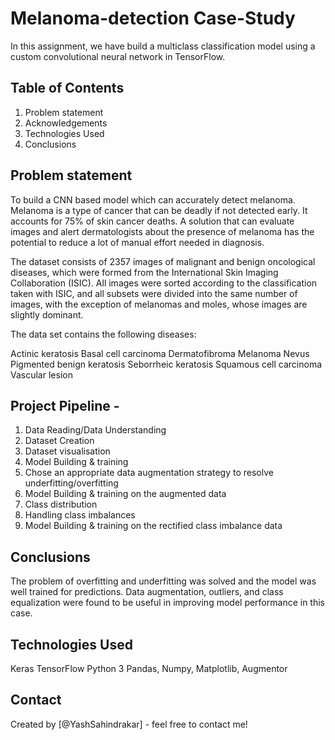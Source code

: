 # Melanoma-detection Case-Study
In this assignment, we have build a multiclass classification model using a custom convolutional neural network in TensorFlow.

## Table of Contents
1. Problem statement
2. Acknowledgements
3. Technologies Used
4. Conclusions


## Problem statement
To build a CNN based model which can accurately detect melanoma. Melanoma is a type of cancer that can be deadly if not detected early. It accounts for 75% of skin cancer deaths. A solution that can evaluate images and alert dermatologists about the presence of melanoma has the potential to reduce a lot of manual effort needed in diagnosis.

The dataset consists of 2357 images of malignant and benign oncological diseases, which were formed from the International Skin Imaging Collaboration (ISIC). All images were sorted according to the classification taken with ISIC, and all subsets were divided into the same number of images, with the exception of melanomas and moles, whose images are slightly dominant.

The data set contains the following diseases:

Actinic keratosis
Basal cell carcinoma
Dermatofibroma
Melanoma
Nevus
Pigmented benign keratosis
Seborrheic keratosis
Squamous cell carcinoma
Vascular lesion


## Project Pipeline - 
1) Data Reading/Data Understanding
2) Dataset Creation
3) Dataset visualisation
4) Model Building & training
5) Chose an appropriate data augmentation strategy to resolve underfitting/overfitting
6) Model Building & training on the augmented data
7) Class distribution
8) Handling class imbalances
9) Model Building & training on the rectified class imbalance data


## Conclusions
The problem of overfitting and underfitting was solved and the model was well trained for predictions. Data augmentation, outliers, and class equalization were found to be useful in improving model performance in this case.


## Technologies Used
Keras
TensorFlow
Python 3
Pandas, Numpy, Matplotlib,
Augmentor


## Contact
Created by [@YashSahindrakar] - feel free to contact me!

